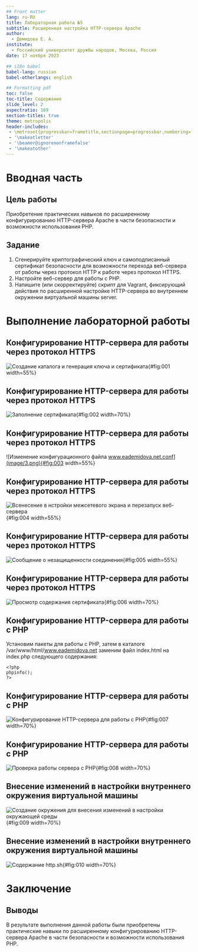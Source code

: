 ```yaml
---
## Front matter
lang: ru-RU
title: Лабораторная работа №5
subtitle: Расширенная настройка HTTP-сервера Apache
author:
  - Демидова Е. А.
institute:
  - Российский университет дружбы народов, Москва, Россия
date: 17 ноября 2023 

## i18n babel
babel-lang: russian
babel-otherlangs: english

## Formatting pdf
toc: false
toc-title: Содержание
slide_level: 2
aspectratio: 169
section-titles: true
theme: metropolis
header-includes:
 - \metroset{progressbar=frametitle,sectionpage=progressbar,numbering=fraction}
 - '\makeatletter'
 - '\beamer@ignorenonframefalse'
 - '\makeatother'
---
```


# Вводная часть

## Цель работы

Приобретение практических навыков по расширенному конфигурированию HTTP-сервера Apache в части безопасности и возможности использования PHP.

## Задание

1. Сгенерируйте криптографический ключ и самоподписанный сертификат безопасности для возможности перехода веб-сервера от работы через протокол HTTP к работе через протокол HTTPS.
2. Настройте веб-сервер для работы с PHP.
3. Напишите (или скорректируйте) скрипт для Vagrant, фиксирующий действия по расширенной настройке HTTP-сервера во внутреннем окружении виртуальной машины server.

# Выполнение лабораторной работы

## Конфигурирование HTTP-сервера для работы через протокол HTTPS

![Создание каталога и генерация ключа и сертификата](image/1.png){#fig:001 width=55%}

## Конфигурирование HTTP-сервера для работы через протокол HTTPS

![Заполнение сертификата](image/2.png){#fig:002 width=70%}

## Конфигурирование HTTP-сервера для работы через протокол HTTPS

![Изменение конфигурационного файла www.eademidova.net.conf](image/3.png){#fig:003 width=55%}

## Конфигурирование HTTP-сервера для работы через протокол HTTPS

![Всенесение в нстройки межсетевого экрана и перезапуск веб-сервера](image/4.png){#fig:004 width=55%}

## Конфигурирование HTTP-сервера для работы через протокол HTTPS

![Сообщение о незащищенности соединения](image/5.png){#fig:005 width=55%}

## Конфигурирование HTTP-сервера для работы через протокол HTTPS

![Просмотр содержания сертификата](image/6.png){#fig:006 width=70%}

## Конфигурирование HTTP-сервера для работы с PHP

Установим пакеты для работы с PHP, затем в каталоге /var/www/html/www.eademidova.net заменим файл index.html на index.php следующего содержания:
```
<?php
phpinfo();
?>
```

## Конфигурирование HTTP-сервера для работы с PHP

![Конфигурирование HTTP-сервера для работы с PHP](image/7.png){#fig:007 width=70%}

## Конфигурирование HTTP-сервера для работы с PHP

![Проверка работы сервера с PHP](image/8.png){#fig:008 width=70%}

## Внесение изменений в настройки внутреннего окружения виртуальной машины

![Создание окружения для внесения изменений в настройки окружающей среды](image/9.png){#fig:009 width=70%}

## Внесение изменений в настройки внутреннего окружения виртуальной машины

![Содержание http.sh](image/10.png){#fig:010 width=70%}

# Заключение

## Выводы

В результате выполнения данной работы были приобретены практические навыки  по расширенному конфигурированию HTTP-сервера Apache в части безопасности и возможности использования PHP.